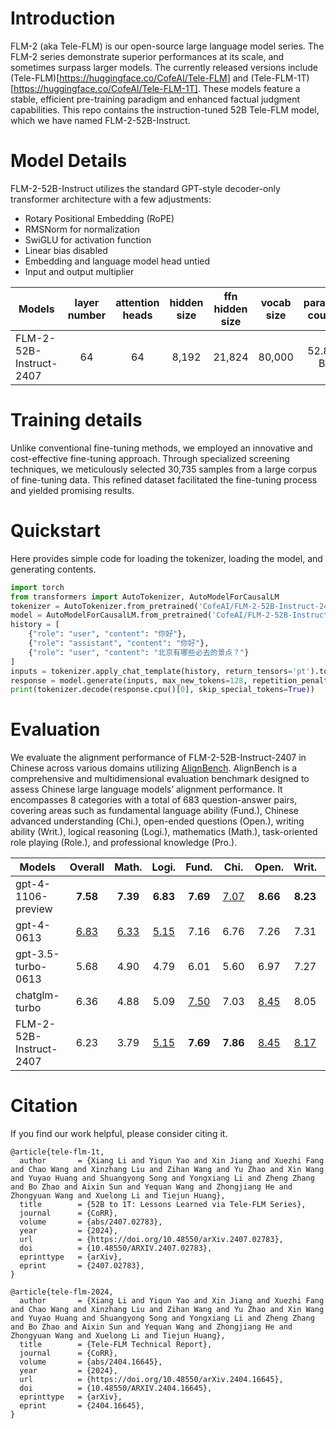 # Introduction

FLM-2 (aka Tele-FLM) is our open-source large language model series. The FLM-2 series demonstrate superior performances at its scale, and sometimes surpass larger models. The currently released versions include (Tele-FLM)[https://huggingface.co/CofeAI/Tele-FLM] and (Tele-FLM-1T)[https://huggingface.co/CofeAI/Tele-FLM-1T]. These models feature a stable, efficient pre-training paradigm and enhanced factual judgment capabilities. This repo contains the instruction-tuned 52B Tele-FLM model, which we have named FLM-2-52B-Instruct.

# Model Details

FLM-2-52B-Instruct utilizes the standard GPT-style decoder-only transformer architecture with a few adjustments:

* Rotary Positional Embedding (RoPE)
* RMSNorm for normalization
* SwiGLU for activation function
* Linear bias disabled
* Embedding and language model head untied
* Input and output multiplier

| Models                    | layer<br>number | attention<br>heads | hidden<br>size | ffn hidden<br>size | vocab<br>size |  params<br>count |
| -------------             | :-------------: | :----------------: | :------------: | :----------------: | :-----------: | :--------------: |
| FLM-2-52B-Instruct-2407   | 64              | 64                 | 8,192          | 21,824             | 80,000        |  52.85 B         |

# Training details

Unlike conventional fine-tuning methods, we employed an innovative and cost-effective fine-tuning approach. Through specialized screening techniques, we meticulously selected 30,735 samples from a large corpus of fine-tuning data. This refined dataset facilitated the fine-tuning process and yielded promising results.

# Quickstart

Here provides simple code for loading the tokenizer, loading the model, and generating contents.

```python
import torch
from transformers import AutoTokenizer, AutoModelForCausalLM
tokenizer = AutoTokenizer.from_pretrained('CofeAI/FLM-2-52B-Instruct-2407', trust_remote_code=True)
model = AutoModelForCausalLM.from_pretrained('CofeAI/FLM-2-52B-Instruct-2407', torch_dtype=torch.bfloat16, low_cpu_mem_usage=True, device_map="auto", trust_remote_code=True)
history = [
    {"role": "user", "content": "你好"},
    {"role": "assistant", "content": "你好"},
    {"role": "user", "content": "北京有哪些必去的景点？"}
]
inputs = tokenizer.apply_chat_template(history, return_tensors='pt').to(model.device)
response = model.generate(inputs, max_new_tokens=128, repetition_penalty=1.03)
print(tokenizer.decode(response.cpu()[0], skip_special_tokens=True))
```

# Evaluation

We evaluate the alignment performance of FLM-2-52B-Instruct-2407 in Chinese across various domains utilizing [AlignBench](https://arxiv.org/pdf/2311.18743). AlignBench is a comprehensive and multidimensional evaluation benchmark designed to assess Chinese large language models’ alignment performance. It encompasses 8 categories with a total of 683 question-answer pairs, covering areas such as fundamental language ability (Fund.), Chinese advanced understanding (Chi.), open-ended questions (Open.), writing ability (Writ.), logical reasoning (Logi.), mathematics (Math.), task-oriented role playing (Role.), and professional knowledge (Pro.).

| Models                  | Overall     | Math.     | Logi.     | Fund.     | Chi.      | Open.     | Writ.     | Role.     | Pro.      |
| ----------------------- | :-------:   | :-----:   | :-----:   | :-----:   | :----:    | :-----:   | :-----:   | :-----:   | :----:    |
| gpt-4-1106-preview      |   **7.58**  | **7.39**  | **6.83**  | **7.69**  |<u>7.07</u>| **8.66**  | **8.23**  | **8.08**  | **8.55**  |
| gpt-4-0613              | <u>6.83</u> |<u>6.33</u>|<u>5.15</u>| 7.16      | 6.76      | 7.26      | 7.31      | 7.48      | 7.56      |
| gpt-3.5-turbo-0613      |   5.68      | 4.90      | 4.79      | 6.01      | 5.60      | 6.97      | 7.27      | 6.98      | 6.29      |
| chatglm-turbo           |   6.36      | 4.88      | 5.09      |<u>7.50</u>| 7.03      |<u>8.45</u>| 8.05      | 7.67      | 7.70      |
| FLM-2-52B-Instruct-2407 |   6.23      | 3.79      |<u>5.15</u>| **7.69**  | **7.86**  |<u>8.45</u>|<u>8.17</u>|<u>7.88</u>|<u>7.85</u>|


# Citation

If you find our work helpful, please consider citing it.
```
@article{tele-flm-1t,
  author       = {Xiang Li and Yiqun Yao and Xin Jiang and Xuezhi Fang and Chao Wang and Xinzhang Liu and Zihan Wang and Yu Zhao and Xin Wang and Yuyao Huang and Shuangyong Song and Yongxiang Li and Zheng Zhang and Bo Zhao and Aixin Sun and Yequan Wang and Zhongjiang He and Zhongyuan Wang and Xuelong Li and Tiejun Huang},
  title        = {52B to 1T: Lessons Learned via Tele-FLM Series},
  journal      = {CoRR},
  volume       = {abs/2407.02783},
  year         = {2024},
  url          = {https://doi.org/10.48550/arXiv.2407.02783},
  doi          = {10.48550/ARXIV.2407.02783},
  eprinttype   = {arXiv},
  eprint       = {2407.02783},
}

@article{tele-flm-2024,
  author       = {Xiang Li and Yiqun Yao and Xin Jiang and Xuezhi Fang and Chao Wang and Xinzhang Liu and Zihan Wang and Yu Zhao and Xin Wang and Yuyao Huang and Shuangyong Song and Yongxiang Li and Zheng Zhang and Bo Zhao and Aixin Sun and Yequan Wang and Zhongjiang He and Zhongyuan Wang and Xuelong Li and Tiejun Huang},
  title        = {Tele-FLM Technical Report},
  journal      = {CoRR},
  volume       = {abs/2404.16645},
  year         = {2024},
  url          = {https://doi.org/10.48550/arXiv.2404.16645},
  doi          = {10.48550/ARXIV.2404.16645},
  eprinttype   = {arXiv},
  eprint       = {2404.16645},
}
```
